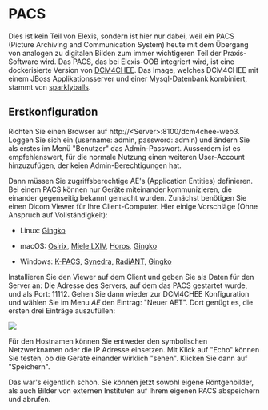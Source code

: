 # PACS

Dies ist kein Teil von Elexis, sondern ist hier nur dabei, weil ein PACS (Picture Archiving and Communication System) heute mit dem Übergang von analogen zu digitalen Bilden zum immer wichtigeren Teil der Praxis-Software wird. Das PACS, das bei Elexis-OOB integriert wird, ist eine dockerisierte Version von [DCM4CHEE](https://www.dcm4che.org). Das Image, welches DCM4CHEE mit einem JBoss Applikationsserver und einer Mysql-Datenbank kombiniert, stammt von [sparklyballs](https://hub.docker.com/r/sparklyballs/pacs).


## Erstkonfiguration

Richten Sie einen Browser auf http://&lt;Server&gt;:8100/dcm4chee-web3. Loggen Sie sich ein (username: admin, password: admin) und ändern Sie als erstes im Menü "Benutzer" das Admin-Passwort. Ausserdem ist es empfehlenswert, für die normale Nutzung einen weiteren User-Account hinzuzufügen, der keien Admin-Berechtigungen hat.

Dann müssen Sie zugriffsberechtige AE's (Application Entities) definieren. Bei einem PACS können nur Geräte miteinander kommunizieren, die einander gegenseitig bekannt gemacht wurden. Zunächst benötigen Sie einen Dicom Viewer für Ihre Client-Computer. Hier einige Vorschläge (Ohne Anspruch auf Vollständigkeit):

* Linux: [Gingko](http://ginkgo-cadx.com/en/)

* macOS: [Osirix](https://www.osirix-viewer.com), [Miele LXIV](https://itunes.apple.com/us/app/miele-lxiv/id988332475?mt=12), [Horos](https://horosproject.org), [Gingko](http://ginkgo-cadx.com/en/)

* Windows: [K-PACS](http://www.k-pacs.de/), [Synedra](http://download.synedra.com/download.php), [RadiANT](https://www.radiantviewer.com), [Gingko](http://ginkgo-cadx.com/en/)

Installieren Sie den Viewer auf dem Client und geben Sie als Daten für den Server an: Die Adresse des Servers, auf dem das PACS gestartet wurde, und als Port: 11112. Gehen Sie dann wieder zur DCM4CHEE Konfiguration und wählen Sie im Menu *AE* den Eintrag: "Neuer AET". Dort genügt es, die ersten drei Einträge auszufüllen:

![](/images/pacs_use_01.png)

Für den Hostnamen können Sie entweder den symbolischen Netzwerknamen oder die IP Adresse einsetzen. Mit Klick auf "Echo" können Sie testen, ob die Geräte einander wirklich "sehen". Klicken Sie dann auf "Speichern".

Das war's eigentlich schon. Sie können jetzt sowohl eigene Röntgenbilder, als auch Bilder von externen Instituten auf Ihrem eigenen PACS abspeichern und abrufen.



